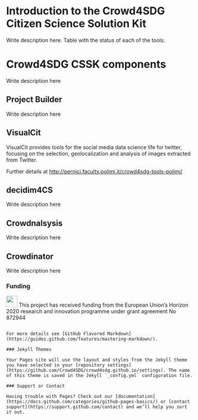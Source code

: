 # Introduction to the Crowd4SDG Citizen Science Solution Kit

Write description here. Table with the status of each of the tools.

# Crowd4SDG CSSK components

Write description here

## Project Builder

Write description here


## VisualCit

VisualCit provides tools for the social media data science life for twitter, focusing on the selection, geolocalization  and analysis of images extracted from Twitter.

Further details at
http://pernici.faculty.polimi.it/crowd4sdg-tools-polimi/


## decidim4CS

Write description here

## Crowdnalsysis

Write description here

## Crowdinator

Write description here

### Funding

<img src="https://europa.eu/european-union/sites/europaeu/files/docs/body/flag_yellow_low.jpg" width="30" /> This project has received funding from the European Union’s Horizon 2020
research and innovation programme under grant agreement No 872944


```

For more details see [GitHub Flavored Markdown](https://guides.github.com/features/mastering-markdown/).

### Jekyll Themes

Your Pages site will use the layout and styles from the Jekyll theme you have selected in your [repository settings](https://github.com/Crowd4SDG/crowd4sdg.github.io/settings). The name of this theme is saved in the Jekyll `_config.yml` configuration file.

### Support or Contact

Having trouble with Pages? Check out our [documentation](https://docs.github.com/categories/github-pages-basics/) or [contact support](https://support.github.com/contact) and we’ll help you sort it out.
